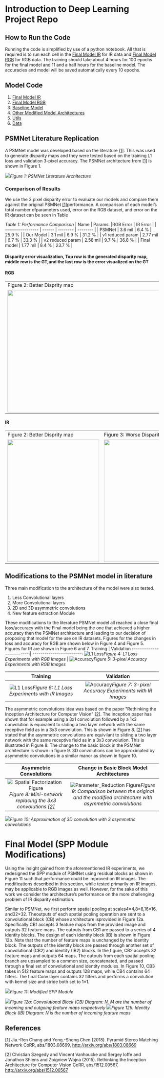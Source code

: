 
# Introduction to Deep Learning Project Repo

## How to Run the Code

Running the code is simplified by use of a python notebook. All that is required is to run each cell in the [Final Model IR](Models/Final/Final_Model_IR.ipynb) for IR data and [Final Model RGB](Models/Final/final_model_rgb.ipynb) for RGB data. The training should take about 4 hours for 100 epochs for the final model and 11 and a half hours for the baseline model. The accuracies and model will be saved automatically every 10 epochs.

## Model Code

1. [Final Model IR](Models/Final/Final_Model_IR.ipynb)
2. [Final Model RGB](Models/Final/final_model_rgb.ipynb)
3. [Baseline Model](Models/Baseline/11785_ProjMidterm_Baseline.ipynb)
4. [Other Modified Model Architectures](Models/Modified/11785_ProjMidterm_Parameter_Reduction.ipynb)
5. [Utils](Utils/plot_util.py)
6. [Data](Utils/data)

## PSMNet Literature Replication 

A PSMNet model was developed based on the literature [[1]](#1).  This was used to generate disparity maps and they were tested based on the training L1 loss and validation 3-pixel accuracy.  The PSMNet architecture from [[1]](#1) is shown in Figure 1.  

![](./Images/new_psmnet.png)*Figure 1: PSMNet Literature Architecture*

### Comparison of Results
We use the 3 pixel disparity error to evaluate our models and compare them against the original PSMNet [[1]](#1)performance.  A comparison of each model’s total number ofparameters used, error on the RGB dataset, and error on the IR dataset can be seen in Table

*Table 1: Performance Comparison*
| Name              |  Params. |RGB Error | IR Error |
| ----------------- | ------   | -------- | -------- |
| PSMNet            | 3.6 mil  | 6.4 %    | 25.9 %   |
| Our Model         | 3.1 mil  | 6.9 %    | 31.2 %   |
| v1 reduced param  | 2.77 mil | 6.7 %    | 33.3 %   |
| v2 reduced param  | 2.58 mil | 9.7 %    | 36.8 %   |
| Final model       | 1.77 mil | 8.4 %    | 23.7 %   |
#### Disparity error visualization, Top row is the generated disparity map, middle row is the GT,and the last row is the error visualized on the GT
#### RGB
<table>
  <tr>
    <td>Figure 2: Better Disprity map </td>
     <td>Figure 3: Worse Disparity Map</td>
  </tr>
  <tr>
    <td><img src="./Images/Ref_err.png" width=600 height=400></td>
    <td><img src="./Images/Model_err.png" width=600 height=400></td> 
  </tr>
 </table>

#### IR
<table>
  <tr>
    <td>Figure 2: Better Disprity map </td>
     <td>Figure 3: Worse Disparity Map</td>
  </tr>
  <tr>
    <td><img src="./Images/lerr.png" width=300 height=400></td>
    <td><img src="./Images/hierr.png" width=300 height=400></td> 
  </tr>
 </table>

## Modifications to the PSMNet model in literature

Three main modification to the architecture of the model were also tested. 

1. Less Convolutional layers
2. More Convolutional layers
3. 2D and 3D asymmetric convolutions
4. New feature extraction Module 


These modifications to the literature PSMNet model all reached a close final loss/accuracy with the Final model being the one that achieved a higher accuracy then the PSMNet architecture and leading to our decision of proposing that model for the use on IR datasets.  Figures for the changes in loss and accuracy for RGB are shown below in Figure 4 and Figure 5.  Figures for IR are shown in Figure 6 and 7.
             Training                                              |                                        Validation
:-------------------------:|:-------------------------:
![L1 Loss](./Utils/plots/rgb_loss.png)*Figure 4: L1 Loss Experiments with RGB Images*  |  ![Accuracy](./Utils/plots/rgb_acc.png)*Figure 5: 3-pixel Accuracy Experiments with RGB Images*


|            Training                                              |                                        Validation|
:-------------------------:|:-------------------------:
![L1 Loss](./Utils/plots/ir_loss.png)*Figure 6: L1 Loss Experiments with IR Images*  |  ![Accuracy](./Utils/plots/ir_acc.png)*Figure 7: 3-pixel Accuracy Experiments with IR Images*



The asymmetric convolutions idea was based on the paper "Rethinking the Inception Architecture for Computer Vision" [[2]](#2).  The inception paper has shown that for example using a 3x1 convolution followed by a 1x3 convolution is equivalent to sliding a two layer network with the same receptive field as in a 3x3 convolution.  This is shown in Figure 8.  [[2]](#2) has stated that the asymmetric convolutions are equivilant to sliding a two layer network with the same receptive field as in a 3x3 convolution.  This is illustrated in Figure 8.  The change to the basic block in the PSMNet architecture is shown in figure 9.  3D convolutions can be approximated by asymmetric convolutions in a similar manor as shown in figure 10.  


Asymmetric Convolutions                                                                                                     |  Change in Basic Block Model Architectures 
:-------------------------:|:-------------------------:
![Spatial Factorization Figure](./Images/Spatial_Factorization.png)*Figure 8: Mini-network replacing the 3x3 convolutions [[2]](#2)*  |  ![Parameter_Reduction Figure](./Images/Parameter_Reduction.png)*Figure 9: Comparison between the original and the modified architecture with asymmetric convolutions*

![](./Images/3DConv.png)*Figure 10: Approximation of 3D convolution with 3 asymmetric convolutions*

# Final Model (SPP Module Modifications)
Using the insight gained from the aforementioned IR experiments, we redesigned the SPP module of PSMNet using residual blocks as shown in Figure 11 such that performance could be improved on IR images. The modifications described in this section, while tested primarily on IR images, may be applicable to RGB images as well. However, for the sake of this work we consider the architecture’s performance on the more challenging problem of IR disparity estimation.

Similar to PSMNet, we first perform spatial pooling at scales4×4,8×8,16×16, and32×32. Theoutputs of each spatial pooling operation are sent to a convolutional block (CB) whose architecture isprovided in Figure 12a. Specifically CB1 accepts 3 feature maps from the provided image and outputs 32 feature maps. The outputs from CB1 are passed to a series of 4 identity blocks. The design of each identity block (IB) is shown in Figure 12b. Note that the number of feature maps is unchanged by the identity block. The outputs of the identity block are passed through another set of convolutional (CB2) and identity (IB2) blocks. In the figure, CB2 accepts 32 feature maps and outputs 64 maps.  The outputs from each spatial pooling branch are upsampled to a common size, concatenated, and passed through a final set of convolutional and identity modules.  In Figure 10, CB3 takes in 512 feature maps and outputs 128 maps, while CB4 contains 64 filters. The final Conv layer contains 32 filters and performs a convolution with kernel size and stride both set to 1×1.

![](./Images/spp_mod.png)*Figure 11: Modified SPP Module*

![](./Images/conv_block.png)*Figure 12a: Convolutional Block (CB) Diagram: N, M are the number of incoming and outgoing feature maps respectively*
![](./Images/identity_block.png)*Figure 12b: Identity Block (IB) Diagram: N is the number of incoming feature maps*



## References
<a id="1">[1]</a> 
Jia.-Ren Chang and Yong.-Sheng Chen (2018). 
Pyramid Stereo Matching Network
CoRR, abs/1803.08669, http://arxiv.org/abs/1803.08669

<a id="2">[2]</a> 
Christian Szegedy and
               Vincent Vanhoucke and
               Sergey Ioffe and
               Jonathon Shlens and
               Zbigniew Wojna (2015). 
Rethinking the Inception Architecture for Computer Vision 
CoRR, abs/1512.00567, http://arxiv.org/abs/1512.00567

